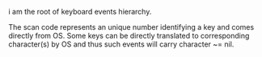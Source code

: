 i am the root of keyboard events hierarchy.The scan code represents an unique number identifying a key and comes directly from OS.Some keys can be directly translated to corresponding character(s) by OS and thus such events will carry character ~= nil. 